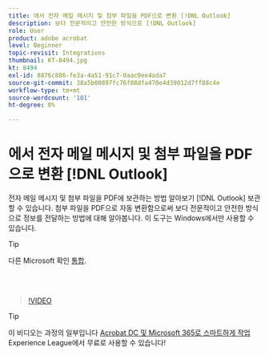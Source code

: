 ```yaml
---
title: 에서 전자 메일 메시지 및 첨부 파일을 PDF으로 변환 [!DNL Outlook]
description: 보다 전문적이고 안전한 방식으로 [!DNL Outlook]
role: User
product: adobe acrobat
level: Beginner
topic-revisit: Integrations
thumbnail: KT-8494.jpg
kt: 8494
exl-id: 8876c886-fe3a-4a51-91c7-0aac0ee4ada7
source-git-commit: 38a5b00897fc76f08dfa470e4d39012d7ff88c4e
workflow-type: tm+mt
source-wordcount: '101'
ht-degree: 0%

---
```


# 에서 전자 메일 메시지 및 첨부 파일을 PDF으로 변환 [!DNL Outlook]

전자 메일 메시지 및 첨부 파일을 PDF에 보관하는 방법 알아보기 [!DNL Outlook] 보관할 수 있습니다. 첨부 파일을 PDF으로 자동 변환함으로써 보다 전문적이고 안전한 방식으로 정보를 전달하는 방법에 대해 알아봅니다. 이 도구는 Windows에서만 사용할 수 있습니다.

>[!TIP]
>
>다른 Microsoft 확인 [통합](../integrate/integrate-overview.md#microsoft).

<br> 

>[!VIDEO](https://video.tv.adobe.com/v/336859?hidetitle=true)

>[!TIP]
>
>이 비디오는 과정의 일부입니다 [Acrobat DC 및 Microsoft 365로 스마트하게 작업](https://experienceleague.adobe.com/?recommended=Acrobat-U-1-2021.microsoft365) Experience League에서 무료로 사용할 수 있습니다!
